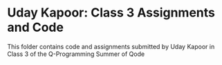 # Uday Kapoor: Class 3 Assignments and Code
This folder contains code and assignments submitted by Uday Kapoor in Class 3 of the Q-Programming Summer of Qode